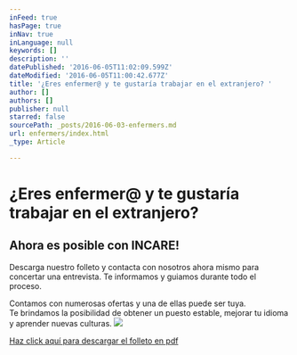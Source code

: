 ```yaml
---
inFeed: true
hasPage: true
inNav: true
inLanguage: null
keywords: []
description: ''
datePublished: '2016-06-05T11:02:09.599Z'
dateModified: '2016-06-05T11:00:42.677Z'
title: '¿Eres enfermer@ y te gustaría trabajar en el extranjero? '
author: []
authors: []
publisher: null
starred: false
sourcePath: _posts/2016-06-03-enfermers.md
url: enfermers/index.html
_type: Article

---
```

# ¿Eres enfermer@ y te gustaría trabajar en el extranjero? 

## Ahora es posible con INCARE!

Descarga nuestro folleto y contacta con nosotros ahora mismo para concertar una entrevista. Te informamos y guiamos durante todo el proceso. 

Contamos con numerosas ofertas y una de ellas puede ser tuya.   
Te brindamos la posibilidad de obtener un puesto estable, mejorar tu idioma y aprender nuevas culturas. ![](https://the-grid-user-content.s3-us-west-2.amazonaws.com/62ce5b9b-e519-433f-b089-6f06b5b3072d.jpg)

[Haz click aquí para descargar el folleto en pdf][0]

[0]: https://drive.google.com/file/d/0B5EAlxcHzYBNNDdYYWVEbUtwa2s/view?usp=sharing
